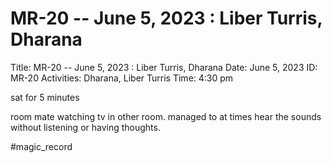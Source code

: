 # MR-20 -- June 5, 2023 : Liber Turris, Dharana

Title: MR-20 -- June 5, 2023 : Liber Turris, Dharana
Date: June 5, 2023
ID: MR-20
Activities: Dharana, Liber Turris
Time: 4:30 pm

sat for 5 minutes

room mate watching tv in other room. managed to at times hear the sounds without listening or having thoughts.

#magic_record
